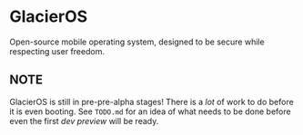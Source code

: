 # GlacierOS
Open-source mobile operating system, designed to be secure while respecting user freedom.

## NOTE
GlacierOS is still in pre-pre-alpha stages! There is a *lot* of work to do before it is even booting. See `TODO.md` for an idea of what needs to be done before even the first *dev preview* will be ready.
